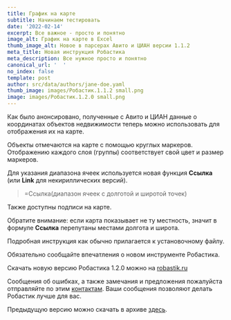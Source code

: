 ```yaml
---
title: График на карте
subtitle: Начинаем тестировать
date: '2022-02-14'
excerpt: Все важное - просто и понятно
image_alt: График на карте в Excel
thumb_image_alt: Новое в парсерах Авито и ЦИАН версии 1.1.2
meta_title: Новая инструкция Робастика
meta_description: Все нужное просто и понятно
canonical_url: '  '
no_index: false
template: post
author: src/data/authors/jane-doe.yaml
thumb_image: images/Робастик.1.1.2 small.png
image: images/Робастик.1.2.0 small.png
---
```

Как было анонсировано, полученные с Авито и ЦИАН данные о координатах объектов недвижимости теперь можно использовать для отображения их на карте.

Объекты отмечаются на карте с помощью круглых маркеров. Отображению каждого слоя (группы) соответствует свой цвет и размер маркеров.

Для указания диапазона ячеек используется новая функция **Ссылка** (или **Link** для некириллических версий).

> \=Ссылка(диапазон ячеек с долготой и широтой точек)

Также доступны подписи на карте.

Обратите внимание: если карта показывает не ту местность, значит в формуле **Ссылка** перепутаны местами долгота и широта.

Подробная инструкция как обычно прилагается к установочному файлу.

Обязательно сообщайте впечатления о новом инструменте Робастика.

Скачать новую версию Робастика 1.2.0 можно на [robastik.ru](https://robastik.ru/)

Сообщения об ошибках, а также замечания и предложения пожалуйста отправляйте по этим [контактам](https://www.notion.so/35af522f0f884c2196c9c827c6148f24). Ваши сообщения позволяют делать Робастик лучше для вас.

Предыдущую версию можно скачать в архиве [здесь](https://drive.google.com/drive/folders/1vOupCE1vRTIJnFEeUkU4DWPEsbcFrijg).
